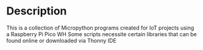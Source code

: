 # Description
This is a collection of Micropython programs created for IoT projects using a Raspberry Pi Pico WH
Some scripts necessite certain libraries that can be found online or downloaded via Thonny IDE
